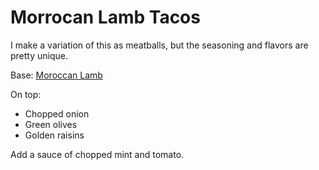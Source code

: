 Morrocan Lamb Tacos
====================

I make a variation of this as meatballs, but the seasoning and flavors are pretty unique.

Base: [Moroccan Lamb](/base_layers/moroccan_lamb.md)

On top:
* Chopped onion
* Green olives
* Golden raisins

Add a sauce of chopped mint and tomato.
